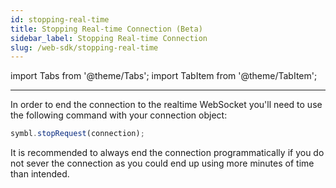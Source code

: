 ```yaml
---
id: stopping-real-time
title: Stopping Real-time Connection (Beta)
sidebar_label: Stopping Real-time Connection 
slug: /web-sdk/stopping-real-time
---
```

import Tabs from '@theme/Tabs';
import TabItem from '@theme/TabItem';

---

In order to end the connection to the realtime WebSocket you'll need to use the following command with your connection object:

```js
symbl.stopRequest(connection);
``` 

It is recommended to always end the connection programmatically if you do not sever the connection as you could end up using more minutes of time than intended.